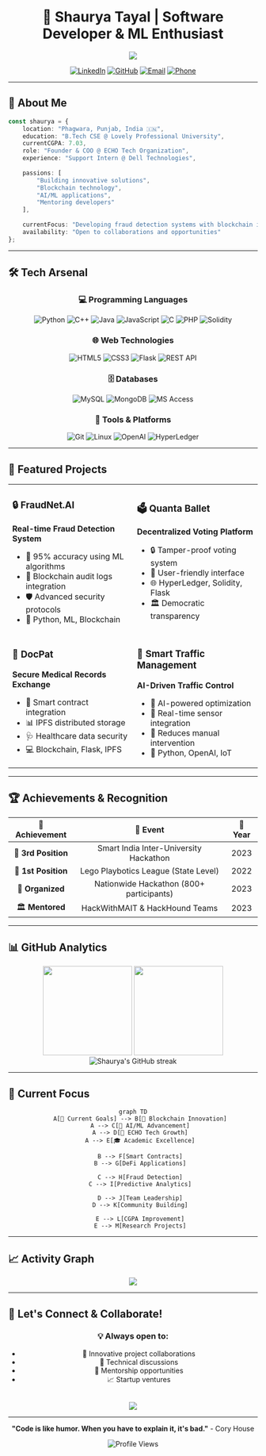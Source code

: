 # <div align="center">🚀 Shaurya Tayal | Software Developer & ML Enthusiast</div>

<div align="center">
  <img src="https://readme-typing-svg.demolab.com/?lines=Founder+%26+COO+at+ECHO;AI%2FML+Developer;Blockchain+Enthusiast;Problem+Solver;Always+Learning!&font=Fira%20Code&center=true&width=440&height=45&color=36BCF7&vCenter=true&size=22&pause=1000" />
</div>

<div align="center">
  
  [![LinkedIn](https://img.shields.io/badge/LinkedIn-0077B5?style=for-the-badge&logo=linkedin&logoColor=white)](https://linkedin.com/in/shaurya_wizard)
  [![GitHub](https://img.shields.io/badge/GitHub-100000?style=for-the-badge&logo=github&logoColor=white)](https://github.com/ishouriya)
  [![Email](https://img.shields.io/badge/Email-D14836?style=for-the-badge&logo=gmail&logoColor=white)](mailto:shouriyatayl1234@gmail.com)
  [![Phone](https://img.shields.io/badge/Phone-25D366?style=for-the-badge&logo=whatsapp&logoColor=white)](tel:+918218109345)

</div>

---

## 🎯 About Me

```typescript
const shaurya = {
    location: "Phagwara, Punjab, India 🇮🇳",
    education: "B.Tech CSE @ Lovely Professional University",
    currentCGPA: 7.03,
    role: "Founder & COO @ ECHO Tech Organization",
    experience: "Support Intern @ Dell Technologies",
    
    passions: [
        "Building innovative solutions",
        "Blockchain technology",
        "AI/ML applications",
        "Mentoring developers"
    ],
    
    currentFocus: "Developing fraud detection systems with blockchain integration",
    availability: "Open to collaborations and opportunities"
};
```

---

## 🛠️ Tech Arsenal

<div align="center">

### 💻 Programming Languages
![Python](https://img.shields.io/badge/Python-3776AB?style=for-the-badge&logo=python&logoColor=white)
![C++](https://img.shields.io/badge/C++-00599C?style=for-the-badge&logo=c%2B%2B&logoColor=white)
![Java](https://img.shields.io/badge/Java-ED8B00?style=for-the-badge&logo=java&logoColor=white)
![JavaScript](https://img.shields.io/badge/JavaScript-F7DF1E?style=for-the-badge&logo=javascript&logoColor=black)
![C](https://img.shields.io/badge/C-00599C?style=for-the-badge&logo=c&logoColor=white)
![PHP](https://img.shields.io/badge/PHP-777BB4?style=for-the-badge&logo=php&logoColor=white)
![Solidity](https://img.shields.io/badge/Solidity-363636?style=for-the-badge&logo=solidity&logoColor=white)

### 🌐 Web Technologies
![HTML5](https://img.shields.io/badge/HTML5-E34F26?style=for-the-badge&logo=html5&logoColor=white)
![CSS3](https://img.shields.io/badge/CSS3-1572B6?style=for-the-badge&logo=css3&logoColor=white)
![Flask](https://img.shields.io/badge/Flask-000000?style=for-the-badge&logo=flask&logoColor=white)
![REST API](https://img.shields.io/badge/REST-02569B?style=for-the-badge&logo=rest&logoColor=white)

### 🗄️ Databases
![MySQL](https://img.shields.io/badge/MySQL-4479A1?style=for-the-badge&logo=mysql&logoColor=white)
![MongoDB](https://img.shields.io/badge/MongoDB-4EA94B?style=for-the-badge&logo=mongodb&logoColor=white)
![MS Access](https://img.shields.io/badge/MS_Access-A4373A?style=for-the-badge&logo=microsoft-access&logoColor=white)

### 🔧 Tools & Platforms
![Git](https://img.shields.io/badge/Git-F05032?style=for-the-badge&logo=git&logoColor=white)
![Linux](https://img.shields.io/badge/Linux-FCC624?style=for-the-badge&logo=linux&logoColor=black)
![OpenAI](https://img.shields.io/badge/OpenAI-412991?style=for-the-badge&logo=openai&logoColor=white)
![HyperLedger](https://img.shields.io/badge/Hyperledger-2F3134?style=for-the-badge&logo=hyperledger&logoColor=white)

</div>

---

## 🚀 Featured Projects

<div align="center">

<table>
<tr>
<td width="50%">

### 🔒 FraudNet.AI
**Real-time Fraud Detection System**
- 🎯 95% accuracy using ML algorithms
- 🔗 Blockchain audit logs integration
- 🛡️ Advanced security protocols
- 💼 Python, ML, Blockchain

</td>
<td width="50%">

### 🗳️ Quanta Ballet
**Decentralized Voting Platform**
- 🔒 Tamper-proof voting system
- 📱 User-friendly interface
- 🌐 HyperLedger, Solidity, Flask
- 🏛️ Democratic transparency

</td>
</tr>
<tr>
<td width="50%">

### 🏥 DocPat
**Secure Medical Records Exchange**
- 🔐 Smart contract integration
- 📊 IPFS distributed storage
- 🩺 Healthcare data security
- 💻 Blockchain, Flask, IPFS

</td>
<td width="50%">

### 🚦 Smart Traffic Management
**AI-Driven Traffic Control**
- 🤖 AI-powered optimization
- 📡 Real-time sensor integration
- 🚗 Reduces manual intervention
- 🧠 Python, OpenAI, IoT

</td>
</tr>
</table>

</div>

---

## 🏆 Achievements & Recognition

<div align="center">

| 🏅 Achievement | 🎯 Event | 📅 Year |
|:---:|:---:|:---:|
| 🥉 **3rd Position** | Smart India Inter-University Hackathon | 2023 |
| 🥇 **1st Position** | Lego Playbotics League (State Level) | 2022 |
| 🎪 **Organized** | Nationwide Hackathon (800+ participants) | 2023 |
| 🏛️ **Mentored** | HackWithMAIT & HackHound Teams | 2023 |

</div>

---

## 📊 GitHub Analytics

<div align="center">
  <img height="180em" src="https://github-readme-stats.vercel.app/api?username=ishouriya&show_icons=true&theme=radical&include_all_commits=true&count_private=true&hide_border=true&bg_color=0D1117"/>
  <img height="180em" src="https://github-readme-stats.vercel.app/api/top-langs/?username=ishouriya&layout=compact&langs_count=8&theme=radical&hide_border=true&bg_color=0D1117"/>
</div>

<div align="center">
  <img src="https://github-readme-streak-stats.herokuapp.com/?user=ishouriya&theme=radical&hide_border=true&background=0D1117" alt="Shaurya's GitHub streak"/>
</div>

---

## 🎯 Current Focus

<div align="center">

```mermaid
graph TD
    A[🎯 Current Goals] --> B[🔐 Blockchain Innovation]
    A --> C[🤖 AI/ML Advancement]
    A --> D[🏢 ECHO Tech Growth]
    A --> E[🎓 Academic Excellence]
    
    B --> F[Smart Contracts]
    B --> G[DeFi Applications]
    
    C --> H[Fraud Detection]
    C --> I[Predictive Analytics]
    
    D --> J[Team Leadership]
    D --> K[Community Building]
    
    E --> L[CGPA Improvement]
    E --> M[Research Projects]
```

</div>

---

## 📈 Activity Graph

<div align="center">
  <img src="https://github-readme-activity-graph.vercel.app/graph?username=ishouriya&theme=react-dark&bg_color=0D1117&hide_border=true&line=36BCF7&point=FFFFFF&area=true" />
</div>

---

## 🤝 Let's Connect & Collaborate!

<div align="center">

### 💡 Always open to:
- 🚀 Innovative project collaborations
- 🎯 Technical discussions
- 🌟 Mentorship opportunities
- 📈 Startup ventures

<br/>

<img src="https://capsule-render.vercel.app/api?type=waving&color=gradient&height=100&section=footer&text=Thanks%20for%20visiting!&fontSize=16&fontColor=ffffff&animation=twinkling&fontAlignY=35"/>

</div>

---

<div align="center">
  
  **"Code is like humor. When you have to explain it, it's bad."** - Cory House
  
  ![Profile Views](https://komarev.com/ghpvc/?username=ishouriya&style=for-the-badge&color=36BCF7)
  
</div>
